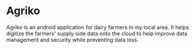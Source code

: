 # Agriko

Agriko is an android application for dairy farmers in my local area. It helps digitize the farmers' supply side data onto the cloud to help improve data management and security while preventing data loss. 
